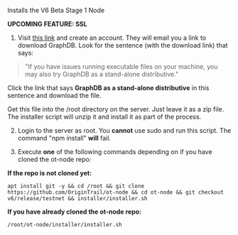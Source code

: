 Installs the V6 Beta Stage 1 Node

**UPCOMING FEATURE: SSL**

1. Visit [this link](https://www.ontotext.com/products/graphdb/graphdb-free/) and create an account. They will email you a link to download GraphDB. Look for the sentence (with the download link) that says:

> "If you have issues running executable files on your machine, you may also try GraphDB as a stand-alone distributive."

Click the link that says **GraphDB as a stand-alone distributive** in this sentence and download the file.

Get this file into the /root directory on the server. Just leave it as a zip file. The installer script will unzip it and install it as part of the process.

2. Login to the server as root. You __cannot__ use sudo and run this script. The command "npm install" __will__ fail.

3. Execute **one** of the following commands depending on if you have cloned the ot-node repo:

**If the repo is not cloned yet:**
```
apt install git -y && cd /root && git clone https://github.com/OriginTrail/ot-node && cd ot-node && git checkout v6/release/testnet && installer/installer.sh
```

**If you have already cloned the ot-node repo:**
```
/root/ot-node/installer/installer.sh
```
